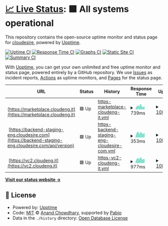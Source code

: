 # [📈 Live Status](https://Cloudesire.github.io/status): <!--live status--> **🟩 All systems operational**

This repository contains the open-source uptime monitor and status page for [cloudesire](https://www.eng.it/en/our-platforms-solutions/cloudesire), powered by [Upptime](https://github.com/upptime/upptime).

[![Uptime CI](https://github.com/Cloudesire/status/workflows/Uptime%20CI/badge.svg)](https://github.com/Cloudesire/status/actions?query=workflow%3A%22Uptime+CI%22)
[![Response Time CI](https://github.com/Cloudesire/status/workflows/Response%20Time%20CI/badge.svg)](https://github.com/Cloudesire/status/actions?query=workflow%3A%22Response+Time+CI%22)
[![Graphs CI](https://github.com/Cloudesire/status/workflows/Graphs%20CI/badge.svg)](https://github.com/Cloudesire/status/actions?query=workflow%3A%22Graphs+CI%22)
[![Static Site CI](https://github.com/Cloudesire/status/workflows/Static%20Site%20CI/badge.svg)](https://github.com/Cloudesire/status/actions?query=workflow%3A%22Static+Site+CI%22)
[![Summary CI](https://github.com/Cloudesire/status/workflows/Summary%20CI/badge.svg)](https://github.com/Cloudesire/status/actions?query=workflow%3A%22Summary+CI%22)

With [Upptime](https://upptime.js.org), you can get your own unlimited and free uptime monitor and status page, powered entirely by a GitHub repository. We use [Issues](https://github.com/Cloudesire/status/issues) as incident reports, [Actions](https://github.com/Cloudesire/status/actions) as uptime monitors, and [Pages](https://Cloudesire.github.io/status) for the status page.

<!--start: status pages-->
<!-- This summary is generated by Upptime (https://github.com/upptime/upptime) -->
<!-- Do not edit this manually, your changes will be overwritten -->
<!-- prettier-ignore -->
| URL | Status | History | Response Time | Uptime |
| --- | ------ | ------- | ------------- | ------ |
| <img alt="" src="https://icons.duckduckgo.com/ip3/marketplace.cloudeng.it.ico" height="13"> [https://marketplace.cloudeng.it](https://marketplace.cloudeng.it) | 🟩 Up | [https-marketplace-cloudeng-it.yml](https://github.com/ClouDesire/status/commits/HEAD/history/https-marketplace-cloudeng-it.yml) | <details><summary><img alt="Response time graph" src="./graphs/https-marketplace-cloudeng-it/response-time-week.png" height="20"> 739ms</summary><br><a href="https://Cloudesire.github.io/status/history/https-marketplace-cloudeng-it"><img alt="Response time 868" src="https://img.shields.io/endpoint?url=https%3A%2F%2Fraw.githubusercontent.com%2FClouDesire%2Fstatus%2FHEAD%2Fapi%2Fhttps-marketplace-cloudeng-it%2Fresponse-time.json"></a><br><a href="https://Cloudesire.github.io/status/history/https-marketplace-cloudeng-it"><img alt="24-hour response time 598" src="https://img.shields.io/endpoint?url=https%3A%2F%2Fraw.githubusercontent.com%2FClouDesire%2Fstatus%2FHEAD%2Fapi%2Fhttps-marketplace-cloudeng-it%2Fresponse-time-day.json"></a><br><a href="https://Cloudesire.github.io/status/history/https-marketplace-cloudeng-it"><img alt="7-day response time 739" src="https://img.shields.io/endpoint?url=https%3A%2F%2Fraw.githubusercontent.com%2FClouDesire%2Fstatus%2FHEAD%2Fapi%2Fhttps-marketplace-cloudeng-it%2Fresponse-time-week.json"></a><br><a href="https://Cloudesire.github.io/status/history/https-marketplace-cloudeng-it"><img alt="30-day response time 724" src="https://img.shields.io/endpoint?url=https%3A%2F%2Fraw.githubusercontent.com%2FClouDesire%2Fstatus%2FHEAD%2Fapi%2Fhttps-marketplace-cloudeng-it%2Fresponse-time-month.json"></a><br><a href="https://Cloudesire.github.io/status/history/https-marketplace-cloudeng-it"><img alt="1-year response time 868" src="https://img.shields.io/endpoint?url=https%3A%2F%2Fraw.githubusercontent.com%2FClouDesire%2Fstatus%2FHEAD%2Fapi%2Fhttps-marketplace-cloudeng-it%2Fresponse-time-year.json"></a></details> | <details><summary><a href="https://Cloudesire.github.io/status/history/https-marketplace-cloudeng-it">100.00%</a></summary><a href="https://Cloudesire.github.io/status/history/https-marketplace-cloudeng-it"><img alt="All-time uptime 100.00%" src="https://img.shields.io/endpoint?url=https%3A%2F%2Fraw.githubusercontent.com%2FClouDesire%2Fstatus%2FHEAD%2Fapi%2Fhttps-marketplace-cloudeng-it%2Fuptime.json"></a><br><a href="https://Cloudesire.github.io/status/history/https-marketplace-cloudeng-it"><img alt="24-hour uptime 100.00%" src="https://img.shields.io/endpoint?url=https%3A%2F%2Fraw.githubusercontent.com%2FClouDesire%2Fstatus%2FHEAD%2Fapi%2Fhttps-marketplace-cloudeng-it%2Fuptime-day.json"></a><br><a href="https://Cloudesire.github.io/status/history/https-marketplace-cloudeng-it"><img alt="7-day uptime 100.00%" src="https://img.shields.io/endpoint?url=https%3A%2F%2Fraw.githubusercontent.com%2FClouDesire%2Fstatus%2FHEAD%2Fapi%2Fhttps-marketplace-cloudeng-it%2Fuptime-week.json"></a><br><a href="https://Cloudesire.github.io/status/history/https-marketplace-cloudeng-it"><img alt="30-day uptime 100.00%" src="https://img.shields.io/endpoint?url=https%3A%2F%2Fraw.githubusercontent.com%2FClouDesire%2Fstatus%2FHEAD%2Fapi%2Fhttps-marketplace-cloudeng-it%2Fuptime-month.json"></a><br><a href="https://Cloudesire.github.io/status/history/https-marketplace-cloudeng-it"><img alt="1-year uptime 100.00%" src="https://img.shields.io/endpoint?url=https%3A%2F%2Fraw.githubusercontent.com%2FClouDesire%2Fstatus%2FHEAD%2Fapi%2Fhttps-marketplace-cloudeng-it%2Fuptime-year.json"></a></details>
| <img alt="" src="https://icons.duckduckgo.com/ip3/backend-staging-eng.cloudesire.com.ico" height="13"> [https://backend-staging-eng.cloudesire.com](https://backend-staging-eng.cloudesire.com/api/version) | 🟩 Up | [https-backend-staging-eng-cloudesire-com.yml](https://github.com/ClouDesire/status/commits/HEAD/history/https-backend-staging-eng-cloudesire-com.yml) | <details><summary><img alt="Response time graph" src="./graphs/https-backend-staging-eng-cloudesire-com/response-time-week.png" height="20"> 353ms</summary><br><a href="https://Cloudesire.github.io/status/history/https-backend-staging-eng-cloudesire-com"><img alt="Response time 381" src="https://img.shields.io/endpoint?url=https%3A%2F%2Fraw.githubusercontent.com%2FClouDesire%2Fstatus%2FHEAD%2Fapi%2Fhttps-backend-staging-eng-cloudesire-com%2Fresponse-time.json"></a><br><a href="https://Cloudesire.github.io/status/history/https-backend-staging-eng-cloudesire-com"><img alt="24-hour response time 292" src="https://img.shields.io/endpoint?url=https%3A%2F%2Fraw.githubusercontent.com%2FClouDesire%2Fstatus%2FHEAD%2Fapi%2Fhttps-backend-staging-eng-cloudesire-com%2Fresponse-time-day.json"></a><br><a href="https://Cloudesire.github.io/status/history/https-backend-staging-eng-cloudesire-com"><img alt="7-day response time 353" src="https://img.shields.io/endpoint?url=https%3A%2F%2Fraw.githubusercontent.com%2FClouDesire%2Fstatus%2FHEAD%2Fapi%2Fhttps-backend-staging-eng-cloudesire-com%2Fresponse-time-week.json"></a><br><a href="https://Cloudesire.github.io/status/history/https-backend-staging-eng-cloudesire-com"><img alt="30-day response time 345" src="https://img.shields.io/endpoint?url=https%3A%2F%2Fraw.githubusercontent.com%2FClouDesire%2Fstatus%2FHEAD%2Fapi%2Fhttps-backend-staging-eng-cloudesire-com%2Fresponse-time-month.json"></a><br><a href="https://Cloudesire.github.io/status/history/https-backend-staging-eng-cloudesire-com"><img alt="1-year response time 381" src="https://img.shields.io/endpoint?url=https%3A%2F%2Fraw.githubusercontent.com%2FClouDesire%2Fstatus%2FHEAD%2Fapi%2Fhttps-backend-staging-eng-cloudesire-com%2Fresponse-time-year.json"></a></details> | <details><summary><a href="https://Cloudesire.github.io/status/history/https-backend-staging-eng-cloudesire-com">100.00%</a></summary><a href="https://Cloudesire.github.io/status/history/https-backend-staging-eng-cloudesire-com"><img alt="All-time uptime 99.98%" src="https://img.shields.io/endpoint?url=https%3A%2F%2Fraw.githubusercontent.com%2FClouDesire%2Fstatus%2FHEAD%2Fapi%2Fhttps-backend-staging-eng-cloudesire-com%2Fuptime.json"></a><br><a href="https://Cloudesire.github.io/status/history/https-backend-staging-eng-cloudesire-com"><img alt="24-hour uptime 100.00%" src="https://img.shields.io/endpoint?url=https%3A%2F%2Fraw.githubusercontent.com%2FClouDesire%2Fstatus%2FHEAD%2Fapi%2Fhttps-backend-staging-eng-cloudesire-com%2Fuptime-day.json"></a><br><a href="https://Cloudesire.github.io/status/history/https-backend-staging-eng-cloudesire-com"><img alt="7-day uptime 100.00%" src="https://img.shields.io/endpoint?url=https%3A%2F%2Fraw.githubusercontent.com%2FClouDesire%2Fstatus%2FHEAD%2Fapi%2Fhttps-backend-staging-eng-cloudesire-com%2Fuptime-week.json"></a><br><a href="https://Cloudesire.github.io/status/history/https-backend-staging-eng-cloudesire-com"><img alt="30-day uptime 99.96%" src="https://img.shields.io/endpoint?url=https%3A%2F%2Fraw.githubusercontent.com%2FClouDesire%2Fstatus%2FHEAD%2Fapi%2Fhttps-backend-staging-eng-cloudesire-com%2Fuptime-month.json"></a><br><a href="https://Cloudesire.github.io/status/history/https-backend-staging-eng-cloudesire-com"><img alt="1-year uptime 99.98%" src="https://img.shields.io/endpoint?url=https%3A%2F%2Fraw.githubusercontent.com%2FClouDesire%2Fstatus%2FHEAD%2Fapi%2Fhttps-backend-staging-eng-cloudesire-com%2Fuptime-year.json"></a></details>
| <img alt="" src="https://icons.duckduckgo.com/ip3/vc2.cloudeng.it.ico" height="13"> [https://vc2.cloudeng.it](https://vc2.cloudeng.it) | 🟩 Up | [https-vc2-cloudeng-it.yml](https://github.com/ClouDesire/status/commits/HEAD/history/https-vc2-cloudeng-it.yml) | <details><summary><img alt="Response time graph" src="./graphs/https-vc2-cloudeng-it/response-time-week.png" height="20"> 977ms</summary><br><a href="https://Cloudesire.github.io/status/history/https-vc2-cloudeng-it"><img alt="Response time 1138" src="https://img.shields.io/endpoint?url=https%3A%2F%2Fraw.githubusercontent.com%2FClouDesire%2Fstatus%2FHEAD%2Fapi%2Fhttps-vc2-cloudeng-it%2Fresponse-time.json"></a><br><a href="https://Cloudesire.github.io/status/history/https-vc2-cloudeng-it"><img alt="24-hour response time 906" src="https://img.shields.io/endpoint?url=https%3A%2F%2Fraw.githubusercontent.com%2FClouDesire%2Fstatus%2FHEAD%2Fapi%2Fhttps-vc2-cloudeng-it%2Fresponse-time-day.json"></a><br><a href="https://Cloudesire.github.io/status/history/https-vc2-cloudeng-it"><img alt="7-day response time 977" src="https://img.shields.io/endpoint?url=https%3A%2F%2Fraw.githubusercontent.com%2FClouDesire%2Fstatus%2FHEAD%2Fapi%2Fhttps-vc2-cloudeng-it%2Fresponse-time-week.json"></a><br><a href="https://Cloudesire.github.io/status/history/https-vc2-cloudeng-it"><img alt="30-day response time 1076" src="https://img.shields.io/endpoint?url=https%3A%2F%2Fraw.githubusercontent.com%2FClouDesire%2Fstatus%2FHEAD%2Fapi%2Fhttps-vc2-cloudeng-it%2Fresponse-time-month.json"></a><br><a href="https://Cloudesire.github.io/status/history/https-vc2-cloudeng-it"><img alt="1-year response time 1138" src="https://img.shields.io/endpoint?url=https%3A%2F%2Fraw.githubusercontent.com%2FClouDesire%2Fstatus%2FHEAD%2Fapi%2Fhttps-vc2-cloudeng-it%2Fresponse-time-year.json"></a></details> | <details><summary><a href="https://Cloudesire.github.io/status/history/https-vc2-cloudeng-it">100.00%</a></summary><a href="https://Cloudesire.github.io/status/history/https-vc2-cloudeng-it"><img alt="All-time uptime 99.94%" src="https://img.shields.io/endpoint?url=https%3A%2F%2Fraw.githubusercontent.com%2FClouDesire%2Fstatus%2FHEAD%2Fapi%2Fhttps-vc2-cloudeng-it%2Fuptime.json"></a><br><a href="https://Cloudesire.github.io/status/history/https-vc2-cloudeng-it"><img alt="24-hour uptime 100.00%" src="https://img.shields.io/endpoint?url=https%3A%2F%2Fraw.githubusercontent.com%2FClouDesire%2Fstatus%2FHEAD%2Fapi%2Fhttps-vc2-cloudeng-it%2Fuptime-day.json"></a><br><a href="https://Cloudesire.github.io/status/history/https-vc2-cloudeng-it"><img alt="7-day uptime 100.00%" src="https://img.shields.io/endpoint?url=https%3A%2F%2Fraw.githubusercontent.com%2FClouDesire%2Fstatus%2FHEAD%2Fapi%2Fhttps-vc2-cloudeng-it%2Fuptime-week.json"></a><br><a href="https://Cloudesire.github.io/status/history/https-vc2-cloudeng-it"><img alt="30-day uptime 99.57%" src="https://img.shields.io/endpoint?url=https%3A%2F%2Fraw.githubusercontent.com%2FClouDesire%2Fstatus%2FHEAD%2Fapi%2Fhttps-vc2-cloudeng-it%2Fuptime-month.json"></a><br><a href="https://Cloudesire.github.io/status/history/https-vc2-cloudeng-it"><img alt="1-year uptime 99.94%" src="https://img.shields.io/endpoint?url=https%3A%2F%2Fraw.githubusercontent.com%2FClouDesire%2Fstatus%2FHEAD%2Fapi%2Fhttps-vc2-cloudeng-it%2Fuptime-year.json"></a></details>

<!--end: status pages-->

[**Visit our status website →**](https://Cloudesire.github.io/status)

## 📄 License

- Powered by: [Upptime](https://github.com/upptime/upptime)
- Code: [MIT](./LICENSE) © [Anand Chowdhary](https://anandchowdhary.com), supported by [Pabio](https://pabio.com)
- Data in the `./history` directory: [Open Database License](https://opendatacommons.org/licenses/odbl/1-0/)
